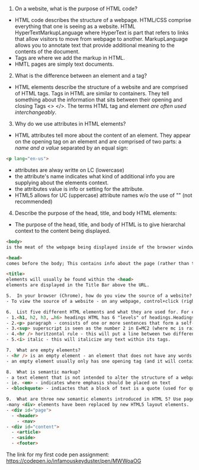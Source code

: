 1.  On a website, what is the purpose of HTML code?
- HTML code describes the structure of a webpage. HTML/CSS comprise everything that one is seeing as a website. HTML HyperTextMarkupLanguage where HyperText is part that refers to links that allow visitors to move from webpage to another. MarkupLanguage allows you to annotate text that provide additional meaning to the contents of the document.
- Tags are where we add the markup in HTML.
- HMTL pages are simply text documents.

2.  What is the difference between an element and a tag?
- HTML elements describe the structure of a website and are comprised of HTML tags. Tags in HTML are similar to containers. They tell something about the information that sits between their opening and closing Tags <>   </>. The terms HTML tag and element *are often used interchangeably*.

3.  Why do we use attributes in HTML elements?
- HTML attributes tell more about the content of an element. They appear on the opening tag on an element and are comprised of two parts: a *name and a value* separated by an equal sign:
```HTML
<p lang="en-us">
```
- attributes are alway writte on LC (lowercase)
- the attribute's name indicates what kind of additional info you are supplying about the elements context.
- the attributes value is info or setting for the attribute.
- HTML5 allows for UC (uppercase) attribute names w/o the use of "" (not recommended)

4.  Describe the purpose of the head, title, and body HTML elements:
- The purpose of the head, title, and body of HTML is to give hierarchal context to the content being displayed.

```HTML
<body>
is the meat of the webpage being displayed inside of the browser window.

<head>
comes before the body; This contains info about the page (rather than the info that is being displayed on the webpage).

<title>
elements will usually be found within the <head>
elements are displayed in the Title Bar above the URL.

5.  In your browser (Chrome), how do you view the source of a website?
- To view the source of a website - on any webpage, control+click (right click) and chose "View Page Source" from the drop down menu.

6.  List five different HTML elements and what they are used for. For example, <p></p> is a paragraph element, and it is used to represent a paragraph of text.
- 1.<h1, h2, h3, …h6> headings HTML has 6 "levels" of headings.Headings introduce the paragraph content that will immediately follow
- 2.<p> paragraph - consists of one or more sentences that form a self-contained unit of discourse. Text is easier to understand when it is broken up into units aka. paragraphs.
- 3.<sup> superscript is seen as the number 2 in E=MC2 (where mc is raised to the power of 2)
- 4.<hr /> horitzontal rule - this will put a line between two different themes on a page.
- 5.<i> italic - this will italicize any text within its tags.

7.  What are empty elements?
- <hr /> is an empty element - an element that does not have any words between an opening and closing tag.
- an empty element usually only has one opening tag (and it will contain a space and a /) with no closing tag.

8.  What is semantic markup?
- a text element that is not intended to alter the structure of a webpage, but add extra information to the page.
- ie. <em> - indicates where emphasis should be placed on text
- <blockquote> - indiactes that a block of text is a quote (used for quotes longer that 1 sentence)

9.  What are three new semantic elements introduced in HTML 5? Use page 431 in the book to find more about these new elements.
-many <div> elements have been replaced by new HTML5 layout elements.
- <div id="page">
  - <header>
    - <nav>
- <div id="content">
  - <article>
  - <aside>
  - <footer>
```

The link for my first code pen assignment: https://codepen.io/infamouskeyduster/pen/MWWoaOG
